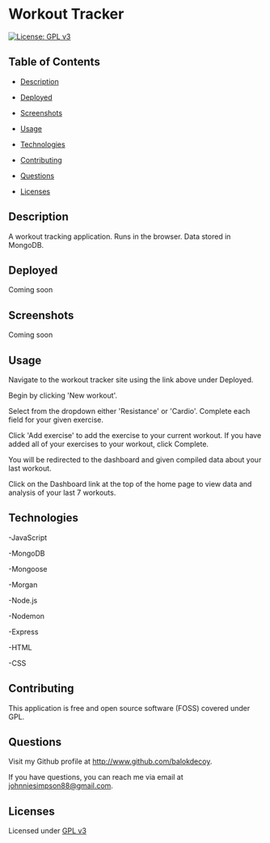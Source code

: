 # Workout Tracker

  [![License: GPL v3](https://img.shields.io/badge/License-GPLv3-blue.svg)](https://www.gnu.org/licenses/gpl-3.0)

  ## Table of Contents

  - [Description](#description)

  - [Deployed](#deployed)

  - [Screenshots](#screenshots)

  - [Usage](#usage)

  - [Technologies](#technologies)

  - [Contributing](#contributing)

  - [Questions](#questions)

  - [Licenses](#licenses)

  ## Description

  A workout tracking application. Runs in the browser. Data stored in MongoDB.

  ## Deployed

  Coming soon

  ## Screenshots

  Coming soon

  ## Usage

  Navigate to the workout tracker site using the link above under Deployed. 

  Begin by clicking 'New workout'. 

  Select from the dropdown either 'Resistance' or 'Cardio'. Complete each field for your given exercise. 

  Click 'Add exercise' to add the exercise to your current workout. If you have added all of your exercises to your workout, click Complete. 

  You will be redirected to the dashboard and given compiled data about your last workout. 

  Click on the Dashboard link at the top of the home page to view data and analysis of your last 7 workouts.

  ## Technologies

  -JavaScript

  -MongoDB

  -Mongoose

  -Morgan

  -Node.js

  -Nodemon

  -Express

  -HTML
  
  -CSS
  
  ## Contributing

  This application is free and open source software (FOSS) covered under GPL. 
  
  ## Questions

  Visit my Github profile at http://www.github.com/balokdecoy.

  If you have questions, you can reach me via email at johnniesimpson88@gmail.com.

  ## Licenses
 Licensed under [GPL v3](https://www.gnu.org/licenses/gpl-3.0)

